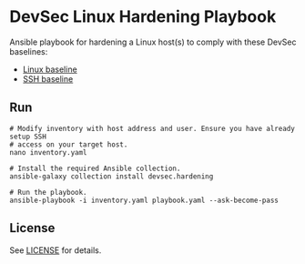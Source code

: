 # DevSec Linux Hardening Playbook

Ansible playbook for hardening a Linux host(s) to comply with these DevSec baselines:

- [Linux baseline](https://github.com/dev-sec/linux-baseline)
- [SSH baseline](https://github.com/dev-sec/ssh-baseline)

## Run

```shell
# Modify inventory with host address and user. Ensure you have already setup SSH
# access on your target host.
nano inventory.yaml

# Install the required Ansible collection.
ansible-galaxy collection install devsec.hardening

# Run the playbook.
ansible-playbook -i inventory.yaml playbook.yaml --ask-become-pass
```

## License

See [LICENSE](LICENSE) for details.
